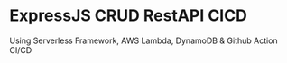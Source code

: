 # ExpressJS CRUD RestAPI CICD

Using Serverless Framework, AWS Lambda, DynamoDB & Github Action CI/CD